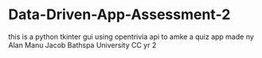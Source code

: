 # Data-Driven-App-Assessment-2

this is a python tkinter gui using opentrivia api to amke a quiz app 
made ny Alan Manu Jacob 
Bathspa University 
CC yr 2
